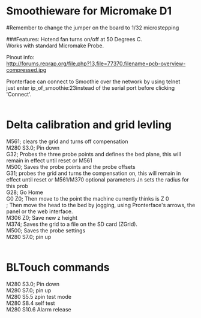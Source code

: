 # Smoothieware for Micromake D1

#Remember to change the jumper on the board to 1/32 microstepping

###Features:
Hotend fan turns on/off at 50 Degrees C.</br>
Works with standard Micromake Probe.</br>

Pinout info:</br>
http://forums.reprap.org/file.php?13,file=77370,filename=pcb-overview-compressed.jpg


Pronterface can connect to Smoothie over the network by using telnet</br>
just enter ip_of_smoothie:23instead of the serial port before clicking 'Connect'. </br></br>


# Delta calibration and grid levling



M561; clears the grid and turns off compensation</br>
M280 S3.0; Pin down</br>
G32; Probes the three probe points and defines the bed plane, this will remain in effect until reset or M561</br>
M500; Saves the probe points and the probe offsets</br>
G31; probes the grid and turns the compensation on, this will remain in effect until reset or M561/M370 optional parameters Jn sets the radius for this prob</br>
G28; Go Home</br>
G0 Z0; Then move to the point the machine currently thinks is Z 0</br>
; Then move the head to the bed by jogging, using Pronterface's arrows, the panel or the web interface.</br>
M306 Z0; Save new z height</br>
M374; Saves the grid to a file on the SD card (ZGrid).</br>
M500; Saves the probe settings</br> 
M280 S7.0; pin up</br></br>

# BLTouch commands</br>
M280 S3.0; Pin down</br>
M280 S7.0; pin up</br>
M280 S5.5 zpin test mode</br>
M280 S8.4 self test</br>
M280 S10.6 Alarm release</br>
